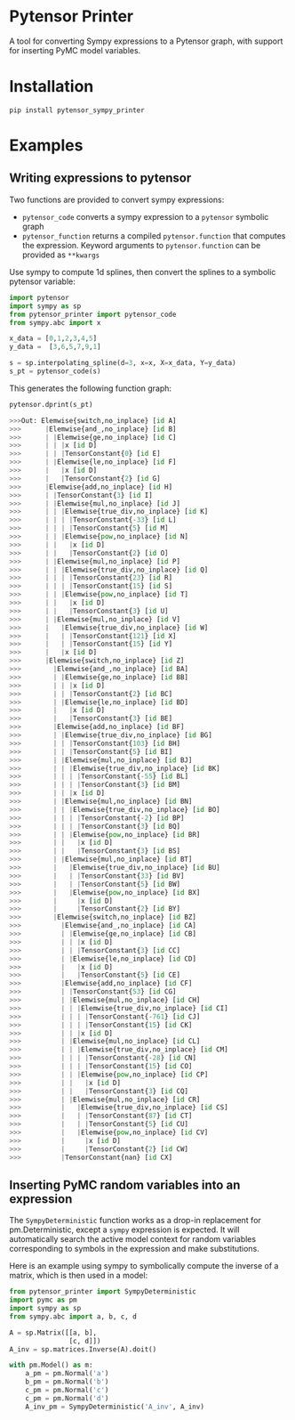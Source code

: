# Pytensor Printer

A tool for converting Sympy expressions to a Pytensor graph, with support for inserting PyMC model variables.

# Installation

```text
pip install pytensor_sympy_printer
```

# Examples

## Writing expressions to pytensor
Two functions are provided to convert sympy expressions:

- `pytensor_code` converts a sympy expression to a `pytensor` symbolic graph
- `pytensor_function` returns a compiled `pytensor.function` that computes the expression. Keyword arguments to 
`pytensor.function` can be provided as `**kwargs`

Use sympy to compute 1d splines, then convert the splines to a symbolic pytensor variable:

```python
import pytensor
import sympy as sp
from pytensor_printer import pytensor_code
from sympy.abc import x

x_data = [0,1,2,3,4,5]
y_data =  [3,6,5,7,9,1]

s = sp.interpolating_spline(d=3, x=x, X=x_data, Y=y_data)
s_pt = pytensor_code(s)
```

This generates the following function graph:
```python
pytensor.dprint(s_pt)

>>>Out: Elemwise{switch,no_inplace} [id A]
>>>      |Elemwise{and_,no_inplace} [id B]
>>>      | |Elemwise{ge,no_inplace} [id C]
>>>      | | |x [id D]
>>>      | | |TensorConstant{0} [id E]
>>>      | |Elemwise{le,no_inplace} [id F]
>>>      |   |x [id D]
>>>      |   |TensorConstant{2} [id G]
>>>      |Elemwise{add,no_inplace} [id H]
>>>      | |TensorConstant{3} [id I]
>>>      | |Elemwise{mul,no_inplace} [id J]
>>>      | | |Elemwise{true_div,no_inplace} [id K]
>>>      | | | |TensorConstant{-33} [id L]
>>>      | | | |TensorConstant{5} [id M]
>>>      | | |Elemwise{pow,no_inplace} [id N]
>>>      | |   |x [id D]
>>>      | |   |TensorConstant{2} [id O]
>>>      | |Elemwise{mul,no_inplace} [id P]
>>>      | | |Elemwise{true_div,no_inplace} [id Q]
>>>      | | | |TensorConstant{23} [id R]
>>>      | | | |TensorConstant{15} [id S]
>>>      | | |Elemwise{pow,no_inplace} [id T]
>>>      | |   |x [id D]
>>>      | |   |TensorConstant{3} [id U]
>>>      | |Elemwise{mul,no_inplace} [id V]
>>>      |   |Elemwise{true_div,no_inplace} [id W]
>>>      |   | |TensorConstant{121} [id X]
>>>      |   | |TensorConstant{15} [id Y]
>>>      |   |x [id D]
>>>      |Elemwise{switch,no_inplace} [id Z]
>>>        |Elemwise{and_,no_inplace} [id BA]
>>>        | |Elemwise{ge,no_inplace} [id BB]
>>>        | | |x [id D]
>>>        | | |TensorConstant{2} [id BC]
>>>        | |Elemwise{le,no_inplace} [id BD]
>>>        |   |x [id D]
>>>        |   |TensorConstant{3} [id BE]
>>>        |Elemwise{add,no_inplace} [id BF]
>>>        | |Elemwise{true_div,no_inplace} [id BG]
>>>        | | |TensorConstant{103} [id BH]
>>>        | | |TensorConstant{5} [id BI]
>>>        | |Elemwise{mul,no_inplace} [id BJ]
>>>        | | |Elemwise{true_div,no_inplace} [id BK]
>>>        | | | |TensorConstant{-55} [id BL]
>>>        | | | |TensorConstant{3} [id BM]
>>>        | | |x [id D]
>>>        | |Elemwise{mul,no_inplace} [id BN]
>>>        | | |Elemwise{true_div,no_inplace} [id BO]
>>>        | | | |TensorConstant{-2} [id BP]
>>>        | | | |TensorConstant{3} [id BQ]
>>>        | | |Elemwise{pow,no_inplace} [id BR]
>>>        | |   |x [id D]
>>>        | |   |TensorConstant{3} [id BS]
>>>        | |Elemwise{mul,no_inplace} [id BT]
>>>        |   |Elemwise{true_div,no_inplace} [id BU]
>>>        |   | |TensorConstant{33} [id BV]
>>>        |   | |TensorConstant{5} [id BW]
>>>        |   |Elemwise{pow,no_inplace} [id BX]
>>>        |     |x [id D]
>>>        |     |TensorConstant{2} [id BY]
>>>        |Elemwise{switch,no_inplace} [id BZ]
>>>          |Elemwise{and_,no_inplace} [id CA]
>>>          | |Elemwise{ge,no_inplace} [id CB]
>>>          | | |x [id D]
>>>          | | |TensorConstant{3} [id CC]
>>>          | |Elemwise{le,no_inplace} [id CD]
>>>          |   |x [id D]
>>>          |   |TensorConstant{5} [id CE]
>>>          |Elemwise{add,no_inplace} [id CF]
>>>          | |TensorConstant{53} [id CG]
>>>          | |Elemwise{mul,no_inplace} [id CH]
>>>          | | |Elemwise{true_div,no_inplace} [id CI]
>>>          | | | |TensorConstant{-761} [id CJ]
>>>          | | | |TensorConstant{15} [id CK]
>>>          | | |x [id D]
>>>          | |Elemwise{mul,no_inplace} [id CL]
>>>          | | |Elemwise{true_div,no_inplace} [id CM]
>>>          | | | |TensorConstant{-28} [id CN]
>>>          | | | |TensorConstant{15} [id CO]
>>>          | | |Elemwise{pow,no_inplace} [id CP]
>>>          | |   |x [id D]
>>>          | |   |TensorConstant{3} [id CQ]
>>>          | |Elemwise{mul,no_inplace} [id CR]
>>>          |   |Elemwise{true_div,no_inplace} [id CS]
>>>          |   | |TensorConstant{87} [id CT]
>>>          |   | |TensorConstant{5} [id CU]
>>>          |   |Elemwise{pow,no_inplace} [id CV]
>>>          |     |x [id D]
>>>          |     |TensorConstant{2} [id CW]
>>>          |TensorConstant{nan} [id CX]
```

## Inserting PyMC random variables into an expression

The `SympyDeterministic` function works as a drop-in replacement for pm.Deterministic, except a `sympy` expression is 
expected. It will automatically search the active model context for random variables corresponding to symbols in the 
expression and make substitutions. 

Here is an example using sympy to symbolically compute the inverse of a matrix, which is then used in a model:

```python
from pytensor_printer import SympyDeterministic
import pymc as pm
import sympy as sp
from sympy.abc import a, b, c, d

A = sp.Matrix([[a, b],
               [c, d]])
A_inv = sp.matrices.Inverse(A).doit()

with pm.Model() as m:
    a_pm = pm.Normal('a')
    b_pm = pm.Normal('b')
    c_pm = pm.Normal('c')
    c_pm = pm.Normal('d')
    A_inv_pm = SympyDeterministic('A_inv', A_inv)
        
```

